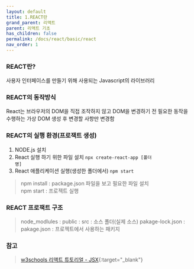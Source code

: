 ```yaml
---
layout: default
title: 1.REACT란
grand_parent: 리액트
parent: 리액트 기초
has_children: false
permalink: /docs/react/basic/react
nav_order: 1
---
```




### **REACT란?**   

사용자 인터페이스를 만들기 위해 사용되는 Javascript의 라이브러리


### **REACT의 동작방식**  

React는 브라우저의 DOM을 직접 조작하지 않고 DOM을 변경하기 전 필요한 동작을 수행하는 가상 DOM 생성 후 변경할 사항만 변경함


### **REACT의 실행 환경(프로잭트 생성)**

1. NODE.js 설치
2. React 실행 하기 위한 파일 설치 <code>npx create-react-app [폴더 명]</code>  
3. React 애플리케이션 실행(생성한 폴더에서) <code>npm start</code>

> npm install : package.json 파일을 보고 필요한 파일 설치  
> npm start : 프로젝트 실행







### **REACT 프로잭트 구조**
>node_modlules :
>public :
>src : 소스 폴더(실제 소스)
>pakage-lock.json : 
>pakage.json : 프로젝트에서 사용하는 패키지




### **참고**

> [w3schools 리액트 튜토리얼 - JSX](https://www.w3schools.com/REACT/default.asp){:target="_blank"}
